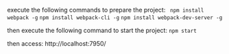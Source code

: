 execute the following commands to prepare the project:
    ``` 
    npm install webpack -g
    ```
    ```
    npm install webpack-cli -g
    ```
    ```
    npm install webpack-dev-server -g
    ```

then execute the following command to start the project:
    ```
    npm start
    ```

then access: http://localhost:7950/